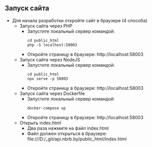 ## Запуск сайта

- Для начала разработки откройте сайт в браузере (4 способа)
    - Запуск сайта через PHP
        - Запустите локальный сервер командой:
            ```
            cd public_html
            php -S localhost:58003
            ```
        - Откройте страницу в браузере: http://localhost:58003
    - Запуск сайта через NodeJS
        - Запустите локальный сервер командой:
            ```
            cd public_html
            npx serve -p 58003
            ```
        - Откройте страницу в браузере: http://localhost:58003
    - Запуск сайта через Dockerfile
        - Запустите локальный сервер командой:
            ```
            docker-compose up
            ```
        - Откройте страницу в браузере: http://localhost:58003
    - Открыть index.html
        - Два раза нажмите на файл index.html
        - Файл должен открыться в браузере: file:///D:/_git/api.nbrb.by/public_html/index.html
